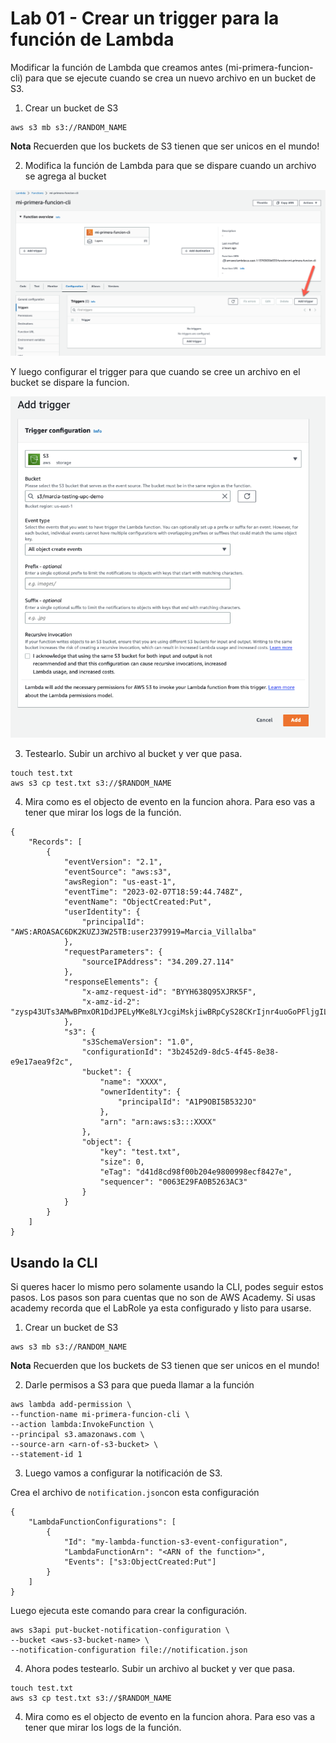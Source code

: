 # Lab 01 - Crear un trigger para la función de Lambda

Modificar la función de Lambda que creamos antes (mi-primera-funcion-cli) para que se ejecute cuando se crea un nuevo archivo en un bucket de S3.

1. Crear un bucket de S3

```
aws s3 mb s3://RANDOM_NAME
```

**Nota**
Recuerden que los buckets de S3 tienen que ser unicos en el mundo!

2. Modifica la función de Lambda para que se dispare cuando un archivo se agrega al bucket

![Crear un trigger](./imagenes/01-create.png)

Y luego configurar el trigger para que cuando se cree un archivo en el bucket se dispare la funcion.

![Crear un trigger](./imagenes/02-create.png)

3. Testearlo. Subir un archivo al bucket y ver que pasa.

```
touch test.txt
aws s3 cp test.txt s3://$RANDOM_NAME
```

4. Mira como es el objecto de evento en la funcion ahora. Para eso vas a tener que mirar los logs de la función.

```
{
    "Records": [
        {
            "eventVersion": "2.1",
            "eventSource": "aws:s3",
            "awsRegion": "us-east-1",
            "eventTime": "2023-02-07T18:59:44.748Z",
            "eventName": "ObjectCreated:Put",
            "userIdentity": {
                "principalId": "AWS:AROASAC6DK2KUZJ3W25TB:user2379919=Marcia_Villalba"
            },
            "requestParameters": {
                "sourceIPAddress": "34.209.27.114"
            },
            "responseElements": {
                "x-amz-request-id": "BYYH638Q95XJRK5F",
                "x-amz-id-2": "zysp43UTs3AMwBPmxOR1DdJPELyMKe8LYJcgiMskjiwBRpCyS28CKrIjnr4uoGoPFljgIL/eWB20ZydWXNDKVJlXvdPNmnwc"
            },
            "s3": {
                "s3SchemaVersion": "1.0",
                "configurationId": "3b2452d9-8dc5-4f45-8e38-e9e17aea9f2c",
                "bucket": {
                    "name": "XXXX",
                    "ownerIdentity": {
                        "principalId": "A1P9OBI5B532JO"
                    },
                    "arn": "arn:aws:s3:::XXXX"
                },
                "object": {
                    "key": "test.txt",
                    "size": 0,
                    "eTag": "d41d8cd98f00b204e9800998ecf8427e",
                    "sequencer": "0063E29FA0B5263AC3"
                }
            }
        }
    ]
}
```

## Usando la CLI

Si queres hacer lo mismo pero solamente usando la CLI, podes seguir estos pasos. Los pasos son para cuentas que no son de AWS Academy. Si usas academy recorda que el LabRole ya esta configurado y listo para usarse.

1. Crear un bucket de S3

```
aws s3 mb s3://RANDOM_NAME
```

**Nota**
Recuerden que los buckets de S3 tienen que ser unicos en el mundo!

2. Darle permisos a S3 para que pueda llamar a la función

```
aws lambda add-permission \
--function-name mi-primera-funcion-cli \
--action lambda:InvokeFunction \
--principal s3.amazonaws.com \
--source-arn <arn-of-s3-bucket> \
--statement-id 1
```

3. Luego vamos a configurar la notificación de S3.

Crea el archivo de `notification.json`con esta configuración

```
{
	"LambdaFunctionConfigurations": [
		{
			"Id": "my-lambda-function-s3-event-configuration",
			"LambdaFunctionArn": "<ARN of the function>",
			"Events": ["s3:ObjectCreated:Put"]
		}
	]
}
```

Luego ejecuta este comando para crear la configuración.

```
aws s3api put-bucket-notification-configuration \
--bucket <aws-s3-bucket-name> \
--notification-configuration file://notification.json
```

4. Ahora podes testearlo. Subir un archivo al bucket y ver que pasa.

```
touch test.txt
aws s3 cp test.txt s3://$RANDOM_NAME
```

4. Mira como es el objecto de evento en la funcion ahora. Para eso vas a tener que mirar los logs de la función.
